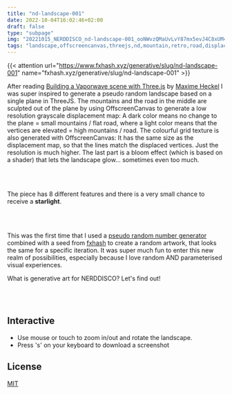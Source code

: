 ```yaml
---
title: "nd-landscape-001"
date: 2022-10-04T16:02:46+02:00
draft: false
type: "subpage"
img: "20221015_NERDDISCO_nd-landscape-001_ooNWvzQMaUvLvY87mx5evJ4C8xUM4eNRxDmkTFfZQCcwpqG1KUn.jpg"
tags: "landscape,offscreencanvas,threejs,nd,mountain,retro,road,displacement,bloom,glow,shader,webgl,mit,prng,starlight"
---
```



{{< attention url="https://www.fxhash.xyz/generative/slug/nd-landscape-001" name="fxhash.xyz/generative/slug/nd-landscape-001" >}} 

After reading [Building a Vaporwave scene with Three.js](https://blog.maximeheckel.com/posts/vaporwave-3d-scene-with-threejs/) by [Maxime Heckel](https://twitter.com/MaximeHeckel) I was super inspired to generate a pseudo random landscape based on a single plane in ThreeJS. 
The mountains and the road in the middle are sculpted out of the plane by using OffscreenCanvas to generate a low resolution grayscale displacement map: A dark color means no change to the plane = small mountains / flat road, where a light color means that the vertices are elevated = high mountains / road. 
The colourful grid texture is also generated with OffscreenCanvas: It has the same size as the displacement map, so that the lines match the displaced vertices. Just the resolution is much higher. 
The last part is a bloom effect (which is based on a shader) that lets the landscape glow... sometimes even too much. 

<br /><br />

The piece has 8 different features and there is a very small chance to receive a **starlight**. 

<br /><br />

This was the first time that I used a [pseudo random number generator](https://en.wikipedia.org/wiki/Pseudorandom_number_generator) combined with a seed from [fxhash](https://www.fxhash.xyz/doc/artist/guide-publish-generative-token#fxhash-code-snippet) to create a random artwork, that looks the same for a specific iteration. It was super much fun to enter this new realm of possibilities, especially because I love random AND parameterised visual experiences. 

What is generative art for NERDDISCO? Let's find out!

<br /><br />

## Interactive 
- Use mouse or touch to zoom in/out and rotate the landscape. 
- Press 's' on your keyboard to download a screenshot

## License
[MIT](https://nerddis.co/mit-license)